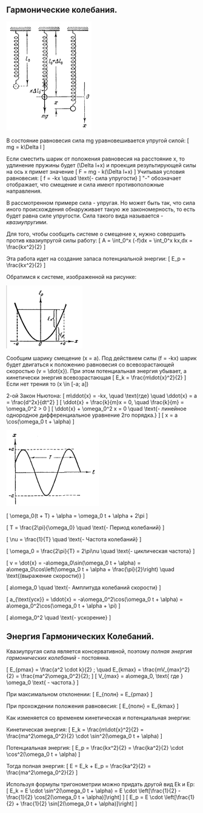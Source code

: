 ## Гармонические колебания.

![alt text](19.png)


В состояние равновесия сила mg уравновешивается упругой силой:
\[
mg = k\Delta l
\]

Если сместить шарик от положения равновесия на расстояние x, то удлинение пружины будет \(\Delta l+x\) и проекция результирующей силы на ось x примет значение
\[
F = mg - k(\Delta l+x)
\]
Учитывая условия равновесия:
\[
f = -kx \quad \text{- сила упругости}
\]
"-" обозначает отображает, что смещение и сила имеют противоположные направления.

В рассмотренном примере сила - упругая. Но может быть так, что сила иного происхождения обнаруживает такую же закономерность, то есть будет равна силе упругости. Сила такого вида называется - *квазиупругими*.

Для того, чтобы сообщить системе о смещение x, нужно совершить против квазиупругой силы работу:
\[
A = \int_0^x (-f)dx = \int_0^x kx\,dx = \frac{kx^2}{2}
\]

Эта работа идет на создание запаса потенциальной энергии:
\[
E_p = \frac{kx^2}{2}
\]

Обратимся к системе, изображенной на рисунке:


![alt text](19-2.png)


Сообщим шарику смещение \(x = a\). Под действием силы \(f = -kx\) шарик будет двигаться к положению равновесия со всевозрастающей скоростью \(v = \dot{x}\). При этом потенциальная энергия убывает, а кинетически энергия всевозрастающая 
\[
E_k = \frac{m\dot{x}^2}{2}
\]
Если нет трения то \(x \in [-a; a]\)

2-ой Закон Ньютона:
\[
m\ddot{x} = -kx, \quad \text{где} \quad \ddot{x} = a = \frac{d^2x}{dt^2}
\]
\[
\ddot{x} + \frac{k}{m}x = 0, \quad \frac{k}{m} = \omega_0^2 > 0
\]
\[
\ddot{x} + \omega_0^2 x = 0 \quad \text{- линейное однородное дифференциальное уравнение 2го порядка.}
\]
\[
x = a \cos(\omega_0 t + \alpha)
\]


![Гармонические колебания](19-3.png)

\[
\omega_0(t + T) + \alpha = \omega_0 t + \alpha + 2\pi
\]

\[
T = \frac{2\pi}{\omega_0} \quad \text{- Период колебаний}
\]

\[
\nu = \frac{1}{T} \quad \text{- Частота колебаний}
\]

\[
\omega_0 = \frac{2\pi}{T} = 2\pi\nu \quad \text{- циклическая частота}
\]

\[
v = \dot{x} = -a\omega_0\sin(\omega_0 t + \alpha) = a\omega_0\cos\left(\omega_0 t + \alpha + \frac{\pi}{2}\right) \quad \text{(выражение скорости)}
\]


\[
a\omega_0 \quad \text{- Амплитуда колебаний скорости}
\]

\[
a_{\text{уск}} = \ddot{x} = -a\omega_0^2\cos(\omega_0 t + \alpha) = a\omega_0^2\cos(\omega_0 t + \alpha + \pi)
\]

\[
a\omega_0^2 \quad \text{- ускорение}
\]
## Энергия Гармонических Колебаний.

Квазиупругая сила является консервативной, поэтому *полная энергия гармонических колебаний* - постоянна. 

\[
E_{pmax} = \frac{a^2 \cdot k}{2} ; \quad E_{kmax} = \frac{mV_{max}^2}{2} = \frac{ma^2\omega_0^2}{2};
\]
\[
V_{max} = a\omega_0, \text{ где } \omega_0 \text{ - частота.}
\]

При максимальном отклонении:
\[
E_{полн} = E_{pmax}
\]

При прохождении положения равновесия:
\[
E_{полн} = E_{kmax}
\]

Как изменяется со временем кинетическая и потенциальная энергии:

Кинетическая энергия:
\[
E_k = \frac{m\dot{x}^2}{2} = \frac{ma^2\omega_0^2}{2} \cdot \sin^2(\omega_0 t + \alpha)
\]

Потенциальная энергия:
\[
E_p = \frac{kx^2}{2} = \frac{ka^2}{2} \cdot \cos^2(\omega_0 t + \alpha)
\]

Тогда полная энергия:
\[
E = E_k + E_p = \frac{ka^2}{2} = \frac{ma^2\omega_0^2}{2}
\]

Используя формулы тригонометрии можно придать другой вид Ek и Ep:
\[
E_k = E \cdot \sin^2(\omega_0 t + \alpha) = E \cdot \left[\frac{1}{2} - \frac{1}{2} \cos[2(\omega_0 t + \alpha)]\right]
\]
\[
E_p = E \cdot \left[\frac{1}{2} + \frac{1}{2} \sin[2(\omega_0 t + \alpha)]\right]
\]

